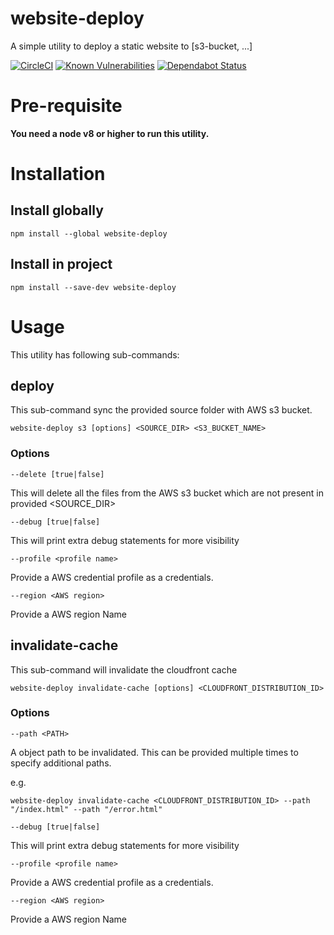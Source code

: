 # website-deploy

A simple utility to deploy a static website to [s3-bucket, ...]

[![CircleCI](https://circleci.com/gh/RishikeshDarandale/website-deploy.svg?style=svg)](https://circleci.com/gh/RishikeshDarandale/website-deploy)
[![Known Vulnerabilities](https://snyk.io/test/github/RishikeshDarandale/website-deploy/badge.svg)](https://snyk.io/test/github/RishikeshDarandale/website-deploy)
[![Dependabot Status](https://api.dependabot.com/badges/status?host=github&repo=RishikeshDarandale/website-deploy)](https://dependabot.com)

# Pre-requisite

**You need a node v8 or higher to run this utility.**

# Installation

## Install globally

```console
npm install --global website-deploy
```

## Install in project

```console
npm install --save-dev website-deploy
```

# Usage

This utility has following sub-commands:

## deploy

This sub-command sync the provided source folder with AWS s3 bucket.

```console
website-deploy s3 [options] <SOURCE_DIR> <S3_BUCKET_NAME>
```

### Options

`--delete [true|false]`

This will delete all the files from the AWS s3 bucket which are not present in provided <SOURCE_DIR>

`--debug [true|false]`

This will print extra debug statements for more visibility

`--profile <profile name>`

Provide a AWS credential profile as a credentials.

`--region <AWS region>`

Provide a AWS region Name

## invalidate-cache

This sub-command will invalidate the cloudfront cache

```console
website-deploy invalidate-cache [options] <CLOUDFRONT_DISTRIBUTION_ID>
```

### Options

`--path <PATH>`

A object path to be invalidated. This can be provided multiple times to specify additional paths.

e.g.

```console
website-deploy invalidate-cache <CLOUDFRONT_DISTRIBUTION_ID> --path "/index.html" --path "/error.html"
```

`--debug [true|false]`

This will print extra debug statements for more visibility

`--profile <profile name>`

Provide a AWS credential profile as a credentials.

`--region <AWS region>`

Provide a AWS region Name
